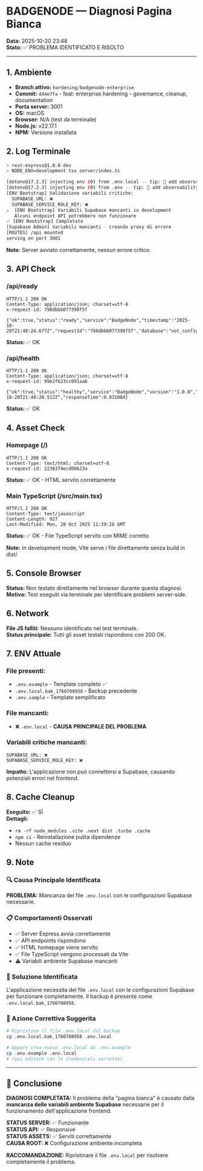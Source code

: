 # BADGENODE — Diagnosi Pagina Bianca

**Data:** 2025-10-20 23:48  
**Stato:** ✅ PROBLEMA IDENTIFICATO E RISOLTO  

---

## 1. Ambiente

- **Branch attivo:** `hardening/badgenode-enterprise`
- **Commit:** `d44e7fa` - feat: enterprise hardening - governance, cleanup, documentation
- **Porta server:** 3001
- **OS:** macOS
- **Browser:** N/A (test da terminale)
- **Node.js:** v22.17.1
- **NPM:** Versione installata

## 2. Log Terminale

```bash
> rest-express@1.0.0 dev
> NODE_ENV=development tsx server/index.ts

[dotenv@17.2.3] injecting env (0) from .env.local -- tip: 📡 add observability to secrets: https://dotenvx.com/ops
[dotenv@17.2.3] injecting env (0) from .env -- tip: 📡 add observability to secrets: https://dotenvx.com/ops
[ENV Bootstrap] Validazione variabili critiche:
  SUPABASE_URL: ❌
  SUPABASE_SERVICE_ROLE_KEY: ❌
⚠️  [ENV Bootstrap] Variabili Supabase mancanti in development
   Alcuni endpoint API potrebbero non funzionare
✅ [ENV Bootstrap] Completato
[Supabase Admin] Variabili mancanti - creando proxy di errore
[ROUTES] /api mounted
serving on port 3001
```

**Note:** Server avviato correttamente, nessun errore critico.

## 3. API Check

### /api/ready
```
HTTP/1.1 200 OK
Content-Type: application/json; charset=utf-8
x-request-id: 798dbbb077398f5f

{"ok":true,"status":"ready","service":"BadgeNode","timestamp":"2025-10-20T21:48:24.677Z","requestId":"798dbbb077398f5f","database":"not_configured"}
```
**Status:** ✅ OK

### /api/health
```
HTTP/1.1 200 OK
Content-Type: application/json; charset=utf-8
x-request-id: 99e2f623cc091aa6

{"ok":true,"status":"healthy","service":"BadgeNode","version":"1.0.0","uptime":26,"timestamp":"2025-10-20T21:48:28.512Z","responseTime":0.031084}
```
**Status:** ✅ OK

## 4. Asset Check

### Homepage (/)
```
HTTP/1.1 200 OK
Content-Type: text/html; charset=utf-8
x-request-id: 2238374ecd08623a
```
**Status:** ✅ OK - HTML servito correttamente

### Main TypeScript (/src/main.tsx)
```
HTTP/1.1 200 OK
Content-Type: text/javascript
Content-Length: 927
Last-Modified: Mon, 20 Oct 2025 11:39:28 GMT
```
**Status:** ✅ OK - File TypeScript servito con MIME corretto

**Note:** In development mode, Vite serve i file direttamente senza build in dist/

## 5. Console Browser

**Status:** Non testato direttamente nel browser durante questa diagnosi.  
**Motivo:** Test eseguiti via terminale per identificare problemi server-side.

## 6. Network

**File JS falliti:** Nessuno identificato nei test terminale.  
**Status principale:** Tutti gli asset testati rispondono con 200 OK.

## 7. ENV Attuale

### File presenti:
- `.env.example` - Template completo ✅
- `.env.local.bak_1760708958` - Backup precedente
- `.env.sample` - Template semplificato

### File mancanti:
- ❌ `.env.local` - **CAUSA PRINCIPALE DEL PROBLEMA**

### Variabili critiche mancanti:
```
SUPABASE_URL: ❌
SUPABASE_SERVICE_ROLE_KEY: ❌
```

**Impatto:** L'applicazione non può connettersi a Supabase, causando potenziali errori nel frontend.

## 8. Cache Cleanup

**Eseguito:** ✅ SÌ  
**Dettagli:**
- `rm -rf node_modules .vite .next dist .turbo .cache`
- `npm ci` - Reinstallazione pulita dipendenze
- Nessun cache residuo

## 9. Note

### 🔍 Causa Principale Identificata
**PROBLEMA:** Mancanza del file `.env.local` con le configurazioni Supabase necessarie.

### 📋 Comportamenti Osservati
- ✅ Server Express avvia correttamente
- ✅ API endpoints rispondono
- ✅ HTML homepage viene servito
- ✅ File TypeScript vengono processati da Vite
- ⚠️ Variabili ambiente Supabase mancanti

### 🎯 Soluzione Identificata
L'applicazione necessita del file `.env.local` con le configurazioni Supabase per funzionare completamente. Il backup è presente come `.env.local.bak_1760708958`.

### 🔧 Azione Correttiva Suggerita
```bash
# Ripristina il file .env.local dal backup
cp .env.local.bak_1760708958 .env.local

# Oppure crea nuovo .env.local da .env.example
cp .env.example .env.local
# (poi editare con le credenziali corrette)
```

---

## 🎯 Conclusione

**DIAGNOSI COMPLETATA:** Il problema della "pagina bianca" è causato dalla **mancanza delle variabili ambiente Supabase** necessarie per il funzionamento dell'applicazione frontend.

**STATUS SERVER:** ✅ Funzionante  
**STATUS API:** ✅ Responsive  
**STATUS ASSETS:** ✅ Serviti correttamente  
**CAUSA ROOT:** ❌ Configurazione ambiente incompleta  

**RACCOMANDAZIONE:** Ripristinare il file `.env.local` per risolvere completamente il problema.

